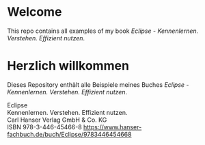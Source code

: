 # Welcome
This repo contains all examples of my book
*Eclipse - Kennenlernen. Verstehen. Effizient nutzen*.

# Herzlich willkommen
Dieses Repository enthält alle Beispiele meines Buches
*Eclipse - Kennenlernen. Verstehen. Effizient nutzen*.

Eclipse  
Kennenlernen. Verstehen. Effizient nutzen.  
Carl Hanser Verlag GmbH & Co. KG  
ISBN 978-3-446-45466-8
https://www.hanser-fachbuch.de/buch/Eclipse/9783446454668